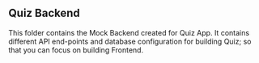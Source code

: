 ## Quiz Backend

This folder contains the Mock Backend created for Quiz App. It contains different API end-points and database configuration for building Quiz; so that you can focus on building Frontend.
